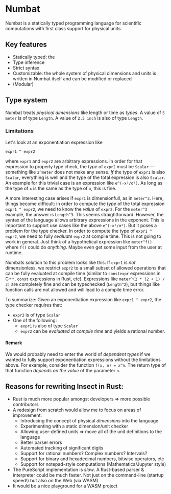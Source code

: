 # Numbat

Numbat is a statically typed programming language for scientific computations with
first class support for physical units.

## Key features

  * Statically typed: the 
  * Type inference
  * Strict syntax
  * Customizable: the whole system of physical dimensions and units is written in Numbat itself and can be modified or replaced
  * (Modular)

## Type system

Numbat treats *physical dimensions* like length or time as *types*. A value of `5 meter` is of type `Length`. A value of `2.5 inch`
is also of type `Length`.


### Limitations

Let's look at an exponentiation expression like
```
expr1 ^ expr2
```
where `expr1` and `expr2` are arbitrary expressions. In order for that expression
to properly type check, the *type* of `expr2` must be `Scalar` — something like
`2^meter` does not make any sense. *If* the type of `expr1` is also `Scalar`,
everything is well and the type of the total expression is also `Scalar`. An example
for this trivial case is an expression like `e^(-x²/σ²)`. As long as the type
of `x` is the same as the type of `σ`, this is fine.

A more interesting case arises if `expr1` is dimensionfull, as in `meter^3`. Here,
things become difficult: in order to compute the *type* of the total expression
`expr1 ^ expr2`, we need to know the *value* of `expr2`. For the `meter^3` example,
the answer is `Length^3`. This seems straightforward. However, the syntax of the
language allows arbitrary expressions in the exponent. This is important to support
use cases like the above `e^(-x²/σ²)`. But it poses a problem for the type checker.
In order to compute the type of `expr1 ^ expr2`, we need to fully *evaluate*
`expr2` at compile time. This is not going to work in general. Just think of a
hypothetical expression like `meter^f()` where `f()` could do *anything*. Maybe even
get some input from the user at runtime.

Numbats solution to this problem looks like this: If `expr1` is *not* dimensionless, 
we restrict `expr2` to a small subset of allowed operations that can be fully
evaluated at compile time (similar to `constexpr` expressions in C++, `const`
expressions in Rust, etc). Expressions like `meter^(2 * (2 + 1) / 3)` are completely
fine and can be typechecked (`Length^2`), but things like function calls are not
allowed and will lead to a compile time error.

To summarize: Given an exponentiation expression like `expr1 ^ expr2`, the type checker
requires that:

  * `expr2` is of type `Scalar`
  * One of the following:
    * `expr1` is also of type `Scalar`
    * `expr2` can be *evaluated at compile time* and yields a rational number.

#### Remark

We would probably need to enter the world of *dependent types* if we wanted to fully
support exponentiation expressions without the limitations above. For example, consider
the function `f(x, n) = x^n`. The return type of that function *depends on the value*
of the parameter `n`.


## Reasons for rewriting Insect in Rust:

  - Rust is much more popular amongst developers => more possible contributors
  - A redesign from scratch would allow me to focus on areas of improvement:
      - Introducing the concept of physical *dimensions* into the language
      - Experimenting with a static dimension/unit checker
      - Allowing user-defined units => move all of the unit definitions to the language
      - Better parser errors
      - Automated tracking of significant digits
      - Support for rational numbers? Complex numbers? Intervals?
      - Support for binary and hexadecimal numbers, bitwise operators, etc
      - Support for notepad-style computations (Mathematica/Jupyter style)
  - The PureScript implementation is *slow*. A Rust-based parser & interpreter could be much faster. Not just
    on the command-line (startup speed!) but also on the Web (via WASM)
  - It would be a nice playground for a WASM project
